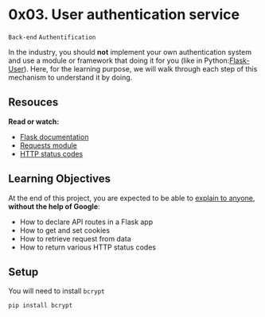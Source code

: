 # 0x03. User authentication service
`Back-end` `Authentification`

In the industry, you should **not** implement your own authentication system and use a module or framework that doing it for you (like in Python:[Flask-User](https://flask-user.readthedocs.io/en/latest/)). Here, for the learning purpose, we will walk through each step of this mechanism to understand it by doing.

## Resouces
**Read or watch:**
- [Flask documentation](https://flask.palletsprojects.com/en/1.1.x/quickstart/)
- [Requests module](https://requests.kennethreitz.org/en/latest/user/quickstart/)
- [HTTP status codes](https://www.w3.org/Protocols/rfc2616/rfc2616-sec10.html)

## Learning Objectives
At the end of this project, you are expected to be able to [explain to anyone](https://fs.blog/feynman-learning-technique/), **without the help of Google**:
- How to declare API routes in a Flask app
- How to get and set cookies
- How to retrieve request from data
- How to return various HTTP status codes

## Setup
You will need to install `bcrypt`
```
pip install bcrypt
```